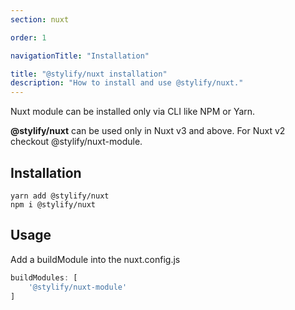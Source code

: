```yaml
---
section: nuxt

order: 1

navigationTitle: "Installation"

title: "@stylify/nuxt installation"
description: "How to install and use @stylify/nuxt."
---
```


Nuxt module can be installed only via CLI like NPM or Yarn.

<note>
	<strong>@stylify/nuxt</strong> can be used only in Nuxt v3 and above. For Nuxt v2 checkout <nuxt-link to="/docs/nuxt-module">@stylify/nuxt-module</nuxt-link>.
</note>

## Installation

```
yarn add @stylify/nuxt
npm i @stylify/nuxt
```

## Usage

Add a buildModule into the nuxt.config.js
```js
buildModules: [
	'@stylify/nuxt-module'
]
```
